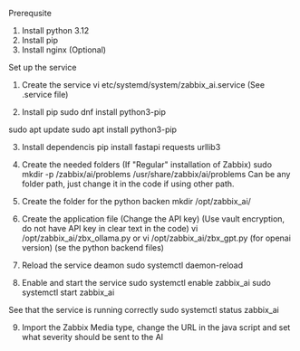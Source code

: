 Prerequsite

1. Install python 3.12
2. Install pip
3. Install nginx (Optional)

Set up the service

1. Create the service 
vi etc/systemd/system/zabbix_ai.service
(See .service file)

2. Install pip
sudo dnf install python3-pip

sudo apt update
sudo apt install python3-pip

3. Install dependencis
pip install fastapi requests urllib3

4. Create the needed folders
(If "Regular" installation of Zabbix)
sudo mkdir -p /zabbix/ai/problems /usr/share/zabbix/ai/problems
Can be any folder path, just change it in the code if using other path. 

5. Create the folder for the python backen
mkdir /opt/zabbix_ai/

6. Create the application file (Change the API key) (Use vault encryption, do not have API key in clear text in the code)
vi /opt/zabbix_ai/zbx_ollama.py or vi /opt/zabbix_ai/zbx_gpt.py (for openai version)
(se the python backend files)

7. Reload the service deamon
sudo systemctl daemon-reload

8. Enable and start the service
sudo systemctl enable zabbix_ai
sudo systemctl start zabbix_ai

See that the service is running correctly
sudo systemctl status zabbix_ai

9. Import the Zabbix Media type, change the URL in the java script and set what severity should be sent to the AI